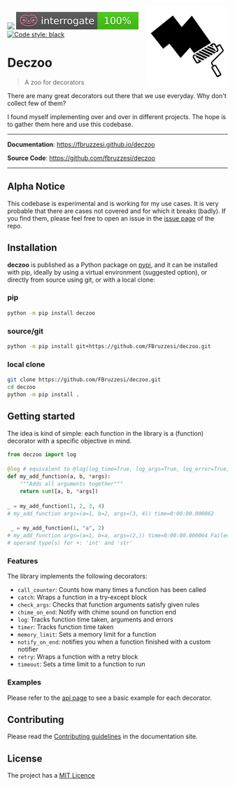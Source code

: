 <img src="docs/img/deczoo-logo.png" width=185 height=185 align="right">

![](https://img.shields.io/github/license/FBruzzesi/deczoo)
<img src ="docs/img/interrogate-shield.svg">
[![Code style: black](https://img.shields.io/badge/code%20style-black-000000.svg)](https://github.com/psf/black)

# Deczoo

> A zoo for decorators

There are many great decorators out there that we use everyday. Why don't collect few of them?

I found myself implementing over and over in different projects. The hope is to gather them here and use this codebase.

---

**Documentation**: https://fbruzzesi.github.io/deczoo

**Source Code**: https://github.com/fbruzzesi/deczoo

---

## Alpha Notice

This codebase is experimental and is working for my use cases. It is very probable that there are cases not covered and for which it breaks (badly). If you find them, please feel free to open an issue in the [issue page](https://github.com/FBruzzesi/deczoo/issues) of the repo.

## Installation

**deczoo** is published as a Python package on [pypi](https://pypi.org/), and it can be installed with pip, ideally by using a virtual environment (suggested option), or directly from source using git, or with a local clone:

### pip

```bash
python -m pip install deczoo
```

### source/git

```bash
python -m pip install git+https://github.com/FBruzzesi/deczoo.git
```

### local clone

```bash
git clone https://github.com/FBruzzesi/deczoo.git
cd deczoo
python -m pip install .
```

## Getting started

The idea is kind of simple: each function in the library is a (function) decorator with a specific objective in mind.

```python title="Example: log decorator"
from deczoo import log

@log # equivalent to @log(log_time=True, log_args=True, log_error=True, logging_fn=print)
def my_add_function(a, b, *args):
    """Adds all arguments together"""
    return sum([a, b, *args])

_ = my_add_function(1, 2, 3, 4)
# my_add_function args=(a=1, b=2, args=(3, 4)) time=0:00:00.000062

 _ = my_add_function(1, "a", 2)
# my_add_function args=(a=1, b=a, args=(2,)) time=0:00:00.000064 Failed with error: unsupported
# operand type(s) for +: 'int' and 'str'
```

### Features

The library implements the following decorators:

- `call_counter`: Counts how many times a function has been called
- `catch`: Wraps a function in a try-except block
- `check_args`: Checks that function arguments satisfy given rules
- `chime_on_end`: Notify with chime sound on function end
- `log`: Tracks function time taken, arguments and errors
- `timer`: Tracks function time taken
- `memory_limit`: Sets a memory limit for a function
- `notify_on_end`: notifies you when a function finished with a custom notifier
- `retry`: Wraps a function with a retry block
- `timeout`: Sets a time limit to a function to run

### Examples

Please refer to the [api page](https://fbruzzesi.github.io/deczoo/api/decorators/) to see a basic example for each decorator.

## Contributing

Please read the [Contributing guidelines](https://fbruzzesi.github.io/deczoo/contribute/) in the documentation site.

## License

The project has a [MIT Licence](https://github.com/FBruzzesi/deczoo/blob/main/LICENSE)
